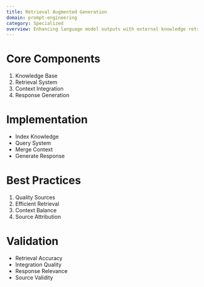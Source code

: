 ```yaml
---
title: Retrieval Augmented Generation
domain: prompt-engineering
category: Specialized
overview: Enhancing language model outputs with external knowledge retrieval.
---
```


# Core Components
1. Knowledge Base
2. Retrieval System
3. Context Integration
4. Response Generation

# Implementation
- Index Knowledge
- Query System
- Merge Context
- Generate Response

# Best Practices
1. Quality Sources
2. Efficient Retrieval
3. Context Balance
4. Source Attribution

# Validation
- Retrieval Accuracy
- Integration Quality
- Response Relevance
- Source Validity
